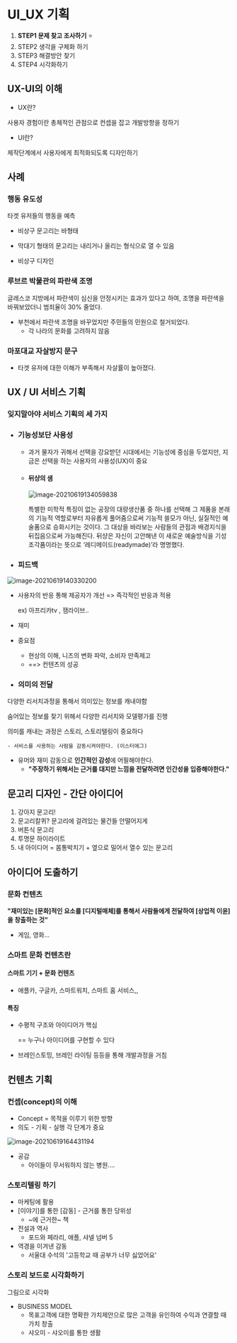 # UI_UX 기획

1. **STEP1 문제 찾고 조사하기** :star:
2. STEP2 생각을 구체화 하기
3. STEP3 해결방안 찾기
4. STEP4 시각화하기



## UX-UI의 이해

- UX란?

사용자 경험이란 총체적인 관점으로 컨셉을 잡고 개발방향을 정하기

- UI란?

 제작단계에서 사용자에게 최적화되도록 디자인하기



## 사례

### 행동 유도성

타겟 유저들의 행동을 예측

- 비상구 문고리는 바형태
- 막대기 형태의 문고리는 내리거나 올리는 형식으로 열 수 있음

- 비상구 디자인



### 루브르 박물관의 파란색 조명

 글레스코 지방에서 파란색이 심신을 안정시키는 효과가 있다고 하여, 조명을 파란색을 바꿔보았더니 범죄율이 30% 줄었다.

- 부천에서 파란색 조명을 바꾸었지만 주민들의 민원으로 철거되었다.
  - 각 나라의 문화를 고려하지 않음

### 마포대교 자살방지 문구

- 타겟 유저에 대한 이해가 부족해서 자살률이 높아졌다.



## UX / UI 서비스 기획

### 잊지말아야 서비스 기획의 세 가지

- ### 기능성보단 사용성

  - 과거 물자가 귀해서 선택을 강요받던 시대에서는 기능성에 중심을 두었지만, 지금은 선택을 하는 사용자의 사용성(UX)이 중요

  - #### 뒤샹의 샘

    ![image-20210619134059838](md-images/image-20210619134059838.png)

    특별한 미학적 특징이 없는 공장의 대량생산품 중 하나를 선택해 그 제품을 본래의 기능적 역할로부터 자유롭게 풀어줌으로써 기능적 쓸모가 아닌, 실질적인 예술품으로 승화시키는 것이다. 그 대상을 바라보는 사람들의 관점과 배경지식을 뒤집음으로써 가능해진다. 뒤샹은 자신이 고안해낸 이 새로운 예술방식을 기성조각품이라는 뜻으로 ‘레디메이드(readymade)’라 명명했다.



- ### 피드백

![image-20210619140330200](md-images/image-20210619140330200.png)



- 사용자의 반응 통해 제공자가 개선 => 즉각적인 반응과 적용

  ex) 아프리카tv , 잼라이브..

- 재미

- 중요점

  - 현상의 이해, 니즈의 변화 파악, 소비자 만족제고
  - ==> 컨텐츠의 성공



- ### 의미의 전달



다양한 리서치과정을 통해서 의미있는 정보를 캐내야함

숨어있는 정보를 찾기 위해서 다양한 리서치와 모델평가를 진행

의미를 캐내는 과정은 스토리, 스토리텔링이 중요하다

	- 서비스를 사용하는 사람을 감동시켜야한다. (이스터에그)
 - 유머와 재미 감동으로 **인간적인 감성**에 어필해야한다.
   	- **"주장하기 위해서는 근거를 대지만 느낌을 전달하려면 인간성을 입증해야한다."**



## 문고리 디자인 - 간단 아이디어

1. 강아지 문고리!
2. 문고리칼퀴? 문고리에 걸려있는 물건들 안떨어지게
3. 버튼식 문고리
4. 투명문 하이라이트
5. 내 아이디어 =  몸통박치기 + 옆으로 밀어서 열수 있는 문고리



## 아이디어 도출하기

### 문화 컨텐츠

**"재미있는 [문화]적인 요소를 [디지털매체]를 통해서 사람들에게 전달하여 [상업적 이윤]을 창출하는 것"**

 - 게임, 영화...



### 스마트 문화 컨텐츠란

#### **스마트 기기 + 문화 컨텐츠**

- 애플카, 구글카, 스마트워치, 스마트 홈 서비스,,

#### 특징

- 수평적 구조와 아이디어가 핵심

   == 누구나 아이디어를 구현할 수 있다

- 브레인스토밍, 브레인 라이팅 등등을 통해 개발과정을 거침



## 컨텐츠 기획

### 컨셉(concept)의 이해

- Concept = 목적을 이루기 위한 방향
- 의도 - 기획 - 실행 각 단계가 중요

![image-20210619164431194](md-images/image-20210619164431194.png)

- 공감 
  - 아이들이 무서워하지 않는 병원....



### 스토리텔링 하기

- 마케팅에 활용 
- [이야기]를 통한 [감동]  - 근거를 통한 당위성
  - ~에 근거한~ 책
- 전설과 역사
  - 포드와 페라리, 애플, 샤넬 넘버 5
- 역경을 이겨낸 감동
  - 서울대 수석의 '고등학교 때 공부가 너무 싫었어요'

### 스토리 보드로 시각화하기

그림으로 시각화

- BUSINESS MODEL
  - 목표고객에 대한 명확한 가치제안으로 많은 고객을 유인하여 수익과 연결할 때 가치 창출
  - 샤오미 - 샤오미를 통한 생활

